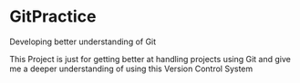 # GitPractice
Developing better understanding of Git

This Project is just for getting better at handling projects using Git and give me a deeper understanding of using this Version Control System
